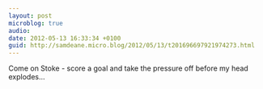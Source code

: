 ```yaml
---
layout: post
microblog: true
audio: 
date: 2012-05-13 16:33:34 +0100
guid: http://samdeane.micro.blog/2012/05/13/t201696697921974273.html
---
```

Come on Stoke - score a goal and take the pressure off before my head explodes...
